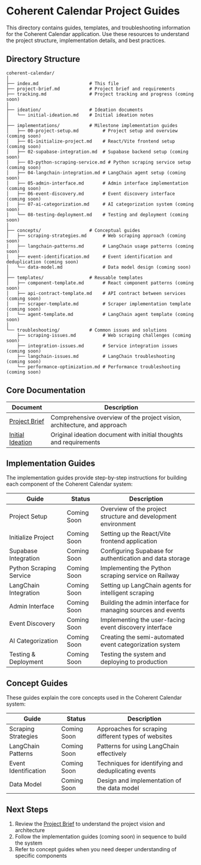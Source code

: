 # Coherent Calendar Project Guides

This directory contains guides, templates, and troubleshooting information for the Coherent Calendar application. Use these resources to understand the project structure, implementation details, and best practices.

## Directory Structure

```
coherent-calendar/
│
├── index.md                   # This file
├── project-brief.md           # Project brief and requirements
├── tracking.md                # Project tracking and progress (coming soon)
│
├── ideation/                  # Ideation documents
│   └── initial-ideation.md    # Initial ideation notes
│
├── implementations/           # Milestone implementation guides
│   ├── 00-project-setup.md         # Project setup and overview (coming soon)
│   ├── 01-initialize-project.md    # React/Vite frontend setup (coming soon)
│   ├── 02-supabase-integration.md  # Supabase backend setup (coming soon)
│   ├── 03-python-scraping-service.md # Python scraping service setup (coming soon)
│   ├── 04-langchain-integration.md # LangChain agent setup (coming soon)
│   ├── 05-admin-interface.md       # Admin interface implementation (coming soon)
│   ├── 06-event-discovery.md       # Event discovery interface (coming soon)
│   ├── 07-ai-categorization.md     # AI categorization system (coming soon)
│   └── 08-testing-deployment.md    # Testing and deployment (coming soon)
│
├── concepts/                  # Conceptual guides
│   ├── scraping-strategies.md      # Web scraping approach (coming soon)
│   ├── langchain-patterns.md       # LangChain usage patterns (coming soon)
│   ├── event-identification.md     # Event identification and deduplication (coming soon)
│   └── data-model.md               # Data model design (coming soon)
│
├── templates/                 # Reusable templates
│   ├── component-template.md       # React component patterns (coming soon)
│   ├── api-contract-template.md    # API contract between services (coming soon)
│   ├── scraper-template.md         # Scraper implementation template (coming soon)
│   └── agent-template.md           # LangChain agent template (coming soon)
│
└── troubleshooting/           # Common issues and solutions
    ├── scraping-issues.md          # Web scraping challenges (coming soon)
    ├── integration-issues.md       # Service integration issues (coming soon)
    ├── langchain-issues.md         # LangChain troubleshooting (coming soon)
    └── performance-optimization.md # Performance troubleshooting (coming soon)
```

## Core Documentation

| Document | Description |
|----------|-------------|
| [Project Brief](./ideation/project-brief.md) | Comprehensive overview of the project vision, architecture, and approach |
| [Initial Ideation](./ideation/initial-ideation.md) | Original ideation document with initial thoughts and requirements |

## Implementation Guides

The implementation guides provide step-by-step instructions for building each component of the Coherent Calendar system:

| Guide | Status | Description |
|-------|--------|-------------|
| Project Setup | Coming Soon | Overview of the project structure and development environment |
| Initialize Project | Coming Soon | Setting up the React/Vite frontend application |
| Supabase Integration | Coming Soon | Configuring Supabase for authentication and data storage |
| Python Scraping Service | Coming Soon | Implementing the Python scraping service on Railway |
| LangChain Integration | Coming Soon | Setting up LangChain agents for intelligent scraping |
| Admin Interface | Coming Soon | Building the admin interface for managing sources and events |
| Event Discovery | Coming Soon | Implementing the user-facing event discovery interface |
| AI Categorization | Coming Soon | Creating the semi-automated event categorization system |
| Testing & Deployment | Coming Soon | Testing the system and deploying to production |

## Concept Guides

These guides explain the core concepts used in the Coherent Calendar system:

| Guide | Status | Description |
|-------|--------|-------------|
| Scraping Strategies | Coming Soon | Approaches for scraping different types of websites |
| LangChain Patterns | Coming Soon | Patterns for using LangChain effectively |
| Event Identification | Coming Soon | Techniques for identifying and deduplicating events |
| Data Model | Coming Soon | Design and implementation of the data model |

## Next Steps

1. Review the [Project Brief](./ideation/project-brief.md) to understand the project vision and architecture
2. Follow the implementation guides (coming soon) in sequence to build the system
3. Refer to concept guides when you need deeper understanding of specific components 